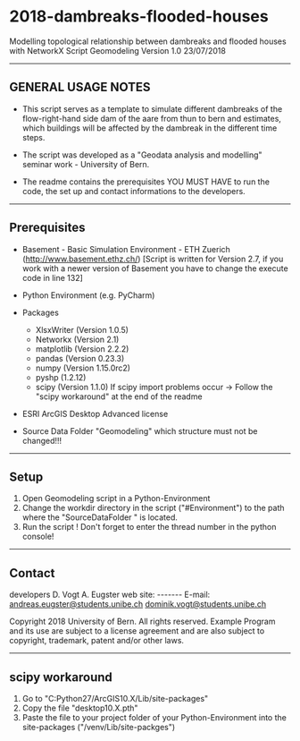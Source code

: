 # 2018-dambreaks-flooded-houses
Modelling topological relationship between dambreaks and flooded houses with NetworkX
Script Geomodeling Version 1.0	23/07/2018

-------------------------------------------------------------------------------------------------------------------------------------

GENERAL USAGE NOTES
-------------------------------------------------------------------------------------------------------------------------------------

- This script serves as a template to simulate different dambreaks of the flow-right-hand side dam of the aare from thun to bern
and estimates, which buildings will be affected by the dambreak in the different time steps.

- The script was developed as a "Geodata analysis and modelling" seminar work - University of Bern.

- The readme contains the prerequisites YOU MUST HAVE to run the code, the set up and contact informations to the developers.


-------------------------------------------------------------------------------------------------------------------------------------

Prerequisites
-------------------------------------------------------------------------------------------------------------------------------------
- Basement - Basic Simulation Environment - ETH Zuerich	(http://www.basement.ethz.ch/)	[Script is written for Version 2.7,
			if you work with a newer version of Basement you have to change the execute code in line 132]	 
- Python Environment (e.g. PyCharm)
- Packages
	- XlsxWriter		(Version 1.0.5)
	- Networkx		(Version 2.1)	
	- matplotlib		(Version 2.2.2)
	- pandas			(Version 0.23.3)
	- numpy			(Version 1.15.0rc2)
	- pyshp			(1.2.12)
	- scipy 			(Version 1.1.0)
				If scipy import problems occur -> Follow the "scipy workaround" at the end of the readme
		
- ESRI ArcGIS Desktop Advanced license
- Source Data Folder "Geomodeling" which structure must not be changed!!!

-------------------------------------------------------------------------------------------------------------------------------------

Setup
-------------------------------------------------------------------------------------------------------------------------------------
1) Open Geomodeling script in a Python-Environment
2) Change the workdir directory in the script ("#Environment") to the path where the "SourceDataFolder <Geomodeling>" is located.
3) Run the script
!  Don't forget to enter the thread number in the python console!



-------------------------------------------------------------------------------------------------------------------------------------

Contact
-------------------------------------------------------------------------------------------------------------------------------------
developers	D. Vogt
		A. Eugster
web site:	-------
E-mail:		andreas.eugster@students.unibe.ch
		dominik.vogt@students.unibe.ch

Copyright 2018 University of Bern. All rights reserved.
Example Program and its use are subject to a license agreement
and are also subject to copyright, trademark, patent and/or other laws.



-------------------------------------------------------------------------------------------------------------------------------------

scipy workaround
-------------------------------------------------------------------------------------------------------------------------------------
1)	Go to "C:Python27/ArcGIS10.X/Lib/site-packages"
2)	Copy the file "desktop10.X.pth"
3)	Paste the file to your project folder of your Python-Environment into the site-packages ("/venv/Lib/site-packges")




